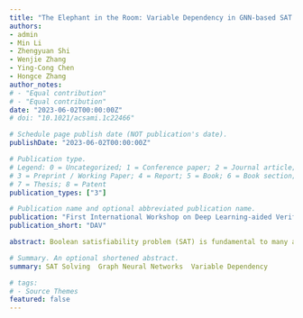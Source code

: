 ```yaml
---
title: "The Elephant in the Room: Variable Dependency in GNN-based SAT Solving"
authors:
- admin
- Min Li
- Zhengyuan Shi
- Wenjie Zhang
- Ying-Cong Chen
- Hongce Zhang
author_notes:
# - "Equal contribution"
# - "Equal contribution"
date: "2023-06-02T00:00:00Z"
# doi: "10.1021/acsami.1c22466"

# Schedule page publish date (NOT publication's date).
publishDate: "2023-06-02T00:00:00Z"

# Publication type.
# Legend: 0 = Uncategorized; 1 = Conference paper; 2 = Journal article;
# 3 = Preprint / Working Paper; 4 = Report; 5 = Book; 6 = Book section;
# 7 = Thesis; 8 = Patent
publication_types: ["3"]

# Publication name and optional abbreviated publication name.
publication: "First International Workshop on Deep Learning-aided Verification"
publication_short: "DAV"

abstract: Boolean satisfiability problem (SAT) is fundamental to many applications. Existing works have used graph neural networks (GNNs) for (approximate) SAT solving. Typical GNN-based end-to-end SAT solvers predict SAT solutions concurrently. We show that for a group of symmetric SAT problems, the concurrent prediction is guaranteed to produce a wrong answer because it neglects the dependency among Boolean variables in SAT problems. We propose AsymSAT, a GNN-based architecture which integrates recurrent neural networks to generate dependent predictions for variable assignments. The experiment results show that dependent variable prediction extends the solving capability of the GNN-based method as it improves the number of solved SAT instances on large test sets.

# Summary. An optional shortened abstract.
summary: SAT Solving  Graph Neural Networks  Variable Dependency

# tags:
# - Source Themes
featured: false
---
```

